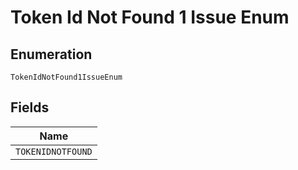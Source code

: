 
# Token Id Not Found 1 Issue Enum

## Enumeration

`TokenIdNotFound1IssueEnum`

## Fields

| Name |
|  --- |
| `TOKENIDNOTFOUND` |


